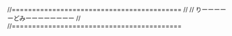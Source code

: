 //==========================================
//
//  りーーーーーどみーーーーーーーー
//
//==========================================